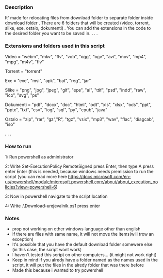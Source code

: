 ### Description

It' made for relocating files from download folder to separate folder inside download folder
.
There are 6 folders that will be created (video, torrent, slike, exe, ostalo, dokumenti)
.
You can add the extensions in the code to the desired folder you want to be saved in.
.
.
.

### Extensions and folders used in this script

Video = "webm", "mkv", "flv", "vob", "ogg", "ogv", "avi", "mov", "mp4", "mpg", "m4v", "flv"

Torrent = "torrent"

Exe = "exe", "msi", "apk", "bat", "reg", "jar"

Slike = "png", "jpg", "jpeg", "gif", "eps", "ai", "ttif", "psd", "indd", "raw", "ico", "svg", "ps"

Dokumenti = "pdf", "docx", "doc", "html", "odt", "xls", "xlsx", "ods", "ppt", "pptx", "txt", "csv", "log", "sql", "py", "epub", "java"

Ostalo = "zip", "rar", "gz","R", "tgz", "vsix", "mp3", "wav", "flac", "diagcab", "iso"

.
.
.

### How to run

1: Run powershell as administrator

2: Write    Set-ExecutionPolicy RemoteSigned   press Enter, then type   A    press enter Enter   (this is needed, because windows needs premission to run the script (you can read more here https://docs.microsoft.com/en-us/powershell/module/microsoft.powershell.core/about/about_execution_policies?view=powershell-6)

3: Now in powershell navigate to the script location

4: Write   .\Download-urejevalnik.ps1       press enter



### Notes
  - prop not working on other windows language other than english
  - If there are files with same name, it will not move the items(will trow an exception)
  - It's possible that you have the default download folder somewere else (in this case, the script wont work)
  - I haven't tested this script on other computers... (it might not work right)
  - Keep in mind if you alredy have a folder named as the names used in the script, it will put the files in the alredy folder that was there before  
  - Made this because i wanted to try powershell
